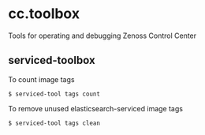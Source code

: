 # cc.toolbox

Tools for operating and debugging Zenoss Control Center

## serviced-toolbox

To count image tags
```
$ serviced-tool tags count
```

To remove unused elasticsearch-serviced image tags
```
$ serviced-tool tags clean
```

